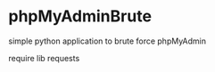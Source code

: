 phpMyAdminBrute
===============

simple python application to brute force phpMyAdmin

require lib requests
